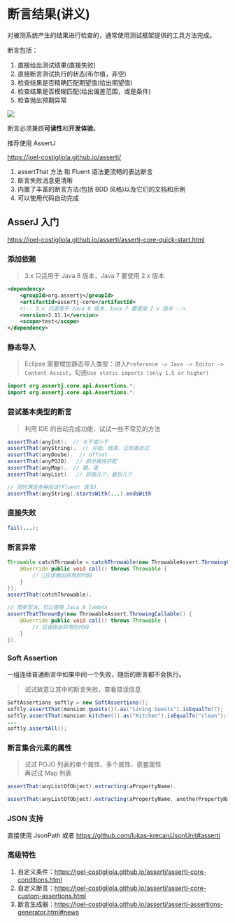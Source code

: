 # 断言结果(讲义)

对被测系统产生的结果进行检查的，通常使用测试框架提供的工具方法完成。

断言包括：

1. 直接给出测试结果(直接失败)
2. 直接断言测试执行的状态(布尔值，非空)
3. 检查结果是否精确匹配期望值(给出期望值)
4. 检查结果是否模糊匹配(给出偏差范围，或是条件)
5. 检查抛出预期异常

![](http://xunitpatterns.com/Assertion%20Method.gif)

断言必须兼顾**可读性**和**开发体验**。

推荐使用 AssertJ

https://joel-costigliola.github.io/assertj/

1. assertThat 方法 和 Fluent 语法更流畅的表达断言
2. 断言失败消息更清晰
3. 内置了丰富的断言方法(包括 BDD 风格)以及它们的文档和示例
4. 可以使用代码自动完成

## AsserJ 入门

https://joel-costigliola.github.io/assertj/assertj-core-quick-start.html

### 添加依赖

> 3.x 只适用于 Java 8 版本，Java 7 要使用 2.x 版本

```xml
<dependency>
    <groupId>org.assertj</groupId>
    <artifactId>assertj-core</artifactId>
    <!-- 3.x 只适用于 Java 8 版本，Java 7 要使用 2.x 版本 -->
    <version>3.11.1</version>
    <scope>test</scope>
</dependency>
```

### 静态导入

> Eclipse 需要增加静态导入类型：进入`Preference -> Java -> Editor -> Content Assist`，勾选`Use static imports (only 1.5 or higher)`

```java
import org.assertj.core.api.Assertions.*;
import org.assertj.core.api.Assertions.*;
```

### 尝试基本类型的断言

> 利用 IDE 的自动完成功能，试试一些不常见的方法

```java
assertThat(anyInt).  // 大于或小于
assertThat(anyString).  // 开始、结束、正则表达式
assertThat(anyDoube).  // offset
assertThat(anyPOJO).  // 部分属性匹配
assertThat(anyMap).  // 键，值
assertThat(anyList).  // 前面几个，最后几个

// 同时满足多种验证(Fluent 语法)
assertThat(anyString).startsWith(...).endsWith
```

### 直接失败

```java
fail(...);
```

### 断言异常

```java
Throwable catchThrowable = catchThrowable(new ThrowableAssert.ThrowingCallable() {
    @Override public void call() throws Throwable {
        // 应该抛出异常的代码
    }
});
assertThat(catchThrowable).

// 简单写法，可以使用 Java 8 lambda
assertThatThrownBy(new ThrowableAssert.ThrowingCallable() {
    @Override public void call() throws Throwable {
        // 应该抛出异常的代码
    }
}).
```

### Soft Assertion

一组连续普通断言中如果中间一个失败，随后的断言都不会执行。

> 试试故意让其中的断言失败，查看错误信息

```java
SoftAssertions softly = new SoftAssertions();
softly.assertThat(mansion.guests()).as("Living Guests").isEqualTo(7);
softly.assertThat(mansion.kitchen()).as("Kitchen").isEqualTo("clean");
...
softly.assertAll();
```

### 断言集合元素的属性

> 试试 POJO 列表的单个属性、多个属性、嵌套属性  
> 再试试 Map 列表

```java
assertThat(anyListOfObject).extracting(aPropertyName).

assertThat(anyListOfObject).extracting(aPropertyName, anotherPropertyName).contains(tuple(aPropertyValue, anotherPropertyValue), ...)
```

### JSON 支持

直接使用 JsonPath 或者 https://github.com/lukas-krecan/JsonUnit#assertj

### 高级特性

1. 自定义条件：https://joel-costigliola.github.io/assertj/assertj-core-conditions.html
2. 自定义断言：https://joel-costigliola.github.io/assertj/assertj-core-custom-assertions.html
3. 断言生成器：https://joel-costigliola.github.io/assertj/assertj-assertions-generator.html#news
